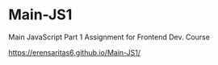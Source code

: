 # Main-JS1

Main JavaScript Part 1 Assignment for Frontend Dev. Course

https://erensaritas6.github.io/Main-JS1/

